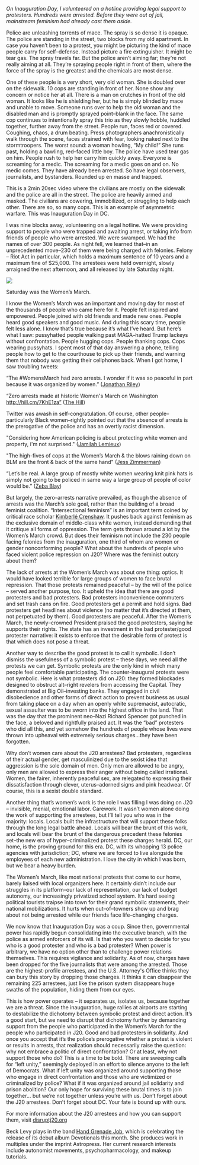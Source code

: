 _On Inauguration Day, I volunteered on a hotline providing legal support to protesters. Hundreds were arrested. Before they were out of jail, mainstream feminism had already cast them aside._ 

Police are unleashing torrents of mace. The spray is so dense it is opaque. The police are standing in the street, two blocks from my old apartment. In case you haven’t been to a protest, you might be picturing the kind of mace people carry for self–defense. Instead picture a fire extinguisher. It might be tear gas. The spray travels far. But the police aren’t aiming far; they’re not really aiming at all. They’re spraying people right in front of them, where the force of the spray is the greatest and the chemicals are most dense. 

One of these people is a very short, very old woman. She is doubled over on the sidewalk. 10 cops are standing in front of her. None show any concern or notice her at all. There is a man on crutches in front of the old woman. It looks like he is shielding her, but he is simply blinded by mace and unable to move. Someone runs over to help the old woman and the disabled man and is promptly sprayed point–blank in the face. The same cop continues to intentionally spray this trio as they slowly hobble, huddled together, further away from the street. People run, faces red or covered. Coughing, chaos, a drum beating. Press photographers anachronistically walk through the scene, faces strained with fear, looking naked next to the stormtroopers. The worst sound: a woman howling, “My child!” She runs past, holding a bawling, red–faced little boy. The police have used tear gas on him. People rush to help her carry him quickly away. Everyone is screaming for a medic. The screaming for a medic goes on and on. No medic comes. They have already been arrested. So have legal observers, journalists, and bystanders. Rounded up en masse and trapped.

This is a 2min 20sec video where the civilians are mostly on the sidewalk and the police are all in the street. The police are heavily armed and masked. The civilians are cowering, immobilized, or struggling to help each other. There are so, so many cops. This is an example of asymmetric warfare. This was Inauguration Day in DC.

I was nine blocks away, volunteering on a legal hotline. We were providing support to people who were trapped and awaiting arrest, or taking info from friends of people who were arrested. We were swamped. We had the names of over 300 people. As night fell, we learned that–in an unprecedented move–230 of them were being charged with felonies. Felony – Riot Act in particular, which holds a maximum sentence of 10 years and a maximum fine of $25,000. The arrestees were held overnight, slowly arraigned the next afternoon, and all released by late Saturday night. 

<img src="https://static-cashmusic.netdna-ssl.com/www/img/article/bl-1.jpg" />

Saturday was the Women’s March.

I know the Women’s March was an important and moving day for most of the thousands of people who came here for it. People felt inspired and empowered. People joined with old friends and made new ones. People heard good speakers and good music. And during this scary time, people felt less alone. I know that’s true because it’s what I’ve heard. But here’s what I saw: pussyhatted people walking past MAGA–hatted Trump lackeys without confrontation. People hugging cops. People thanking cops. Cops wearing pussyhats. I spent most of that day answering a phone, telling people how to get to the courthouse to pick up their friends, and warning them that nobody was getting their cellphones back. When I got home, I saw troubling tweets:

“The #WomensMarch had zero arrests. I wonder if it was so peaceful in part because it was organized by women.” ([Jonathan Riley](https://twitter.com/JonRiley7/status/823547341202477061))

“Zero arrests made at historic Women's March on Washington http://hill.cm/7KhE1za” ([The Hill](https://twitter.com/thehill/status/823224478117269504))

Twitter was awash in self-congratulation. Of course, other people–particularly Black women–rightly pointed out that the absence of arrests is the prerogative of the police and has an overtly racist dimension. 

"Considering how American policing is about protecting white women and property, i'm not surprised." ([Jamilah Lemieux](https://twitter.com/JamilahLemieux/status/823042692926021632))

"The high-fives of cops at the Women’s March & the blows raining down on BLM are the front & back of the same hand" ([Jess Zimmerman](https://twitter.com/j_zimms/status/823923091306856448))

“Let’s be real. A large group of mostly white women wearing knit pink hats is simply not going to be policed in same way a large group of people of color would be.” ([Zeba Blay](https://twitter.com/zblay))

But largely, the zero–arrests narrative prevailed, as though the absence of arrests was the March’s sole goal, rather than the building of a broad feminist coalition. “Intersectional feminism” is an important term coined by critical race scholar [Kimberlé Crenshaw](https://en.wikipedia.org/wiki/Kimberl%C3%A9_Williams_Crenshaw). It pushes back against feminism as the exclusive domain of middle-class white women, instead demanding that it critique all forms of oppression. The term gets thrown around a lot by the Women’s March crowd. But does their feminism not include the 230 people facing felonies from the inauguration, one third of whom are women or gender nonconforming people? What about the hundreds of people who faced violent police repression on J20? Where was the feminist outcry about them? 

The lack of arrests at the Women’s March was about one thing: optics. It would have looked terrible for large groups of women to face brutal repression. That those protests remained peaceful – by the will of the police – served another purpose, too. It upheld the idea that there are good protesters and bad protesters. Bad protesters inconvenience commuters and set trash cans on fire. Good protesters get a permit and hold signs. Bad protesters get headlines about violence (no matter that it’s directed at them, not perpetuated by them). Good protesters are peaceful. After the Women’s March, the newly–crowned President praised the good protesters, saying he supports their rights. The state has an investment in the bad protester/good protester narrative: it exists to enforce that the desirable form of protest is that which does not pose a threat.  

Another way to describe the good protest is to call it symbolic. I don’t dismiss the usefulness of a symbolic protest – these days, we need all the protests we can get. Symbolic protests are the only kind in which many people feel comfortable participating. The counter-inaugural protests were not symbolic. Here is what protesters did on J20: they formed blockades designed to obstruct alt–right revelers from accessing the Capital. They demonstrated at Big Oil–investing banks. They engaged in civil disobedience and other forms of direct action to prevent business as usual from taking place on a day when an openly white supremacist, autocratic, sexual assaulter was to be sworn into the highest office in the land. That was the day that the prominent neo–Nazi Richard Spencer got punched in the face, a beloved and rightfully praised act. It was the “bad” protesters who did all this, and yet somehow the hundreds of people whose lives were thrown into upheaval with extremely serious charges...they have been forgotten.

Why don’t women care about the J20 arrestees? Bad protesters, regardless of their actual gender, get masculinized due to the sexist idea that aggression is the sole domain of men. Only men are allowed to be angry, only men are allowed to express their anger without being called irrational. Women, the fairer, inherently peaceful sex, are relegated to expressing their dissatisfaction through clever, uterus–adorned signs and pink headwear. Of course, this is a sexist double standard. 

Another thing that’s women’s work is the role I was filling I was doing on J20 – invisible, menial, emotional labor. Carework. It wasn’t women alone doing the work of supporting the arrestees, but I’ll tell you who was in the majority: locals. Locals built the infrastructure that will support these folks through the long legal battle ahead. Locals will bear the brunt of this work, and locals will bear the brunt of the dangerous precedent these felonies set–the new era of hyper–criminalized protest these charges herald. DC, our home, is the proving ground for this era. DC, with its whopping 13 police agencies with jurisdiction; DC, where we are forced to live alongside the employees of each new administration. I love the city in which I was born, but we bear a heavy burden. 

The Women’s March, like most national protests that come to our home, barely liaised with local organizers here. It certainly didn’t include our struggles in its platform–our lack of representation, our lack of budget autonomy, our increasingly privatized school system. It’s hard seeing political tourists traipse into town for their grand symbolic statements, their national mobilizations. It hurts when out–of–towners show up and brag about not being arrested while our friends face life–changing charges. 

We now know that Inauguration Day was a coup. Since then, governmental power has rapidly begun consolidating into the executive branch, with the police as armed enforcers of its will. Is that who you want to decide for you who is a good protester and who is a bad protester? When power is arbitrary, we have no option other than to challenge power relations themselves. This requires vigilance and solidarity. As of now, charges have been dropped for the five journalists that were among the arrested. Those are the highest-profile arrestees, and the U.S. Attorney's Office thinks they can bury this story by dropping those charges. It thinks it can disappear the remaining 225 arrestees, just like the prison system disappears huge swaths of the population, hiding them from our eyes. 

This is how power operates – it separates us, isolates us, because together we are a threat. Since the inauguration, huge rallies at airports are starting to destabilize the dichotomy between symbolic protest and direct action. It’s a good start, but we need to disrupt that dichotomy further by demanding support from the people who participated in the Women’s March for the people who participated in J20. Good and bad protesters in solidarity. And once you accept that it’s the police’s prerogative whether a protest is violent or results in arrests, that realization should necessarily raise the question: why not embrace a politic of direct confrontation? Or at least, why not support those who do? This is a time to be bold. There are sweeping calls for “left unity,” seemingly deployed in an effort to silence anyone to the left of Democrats. What if left unity was organized around supporting those who engage in direct confrontation and those who are victimized or criminalized by police? What if it was organized around jail solidarity and prison abolition? Our only hope for surviving these brutal times is to join together... but we’re not together unless you’re with us. Don’t forget about the J20 arrestees. Don’t forget about DC. Your fate is bound up with ours.

For more information about the J20 arrestees and how you can support them, visit [disruptj20.org](http://www.disruptj20.org/)

Beck Levy plays in the band [Hand Grenade Job](https://handgrenadejob.bandcamp.com/), which is celebrating the release of its debut album Devotionals this month. She produces work in multiples under the imprint Astropress. Her current research interests include autonomist movements, psychopharmacology, and makeup tutorials. 



